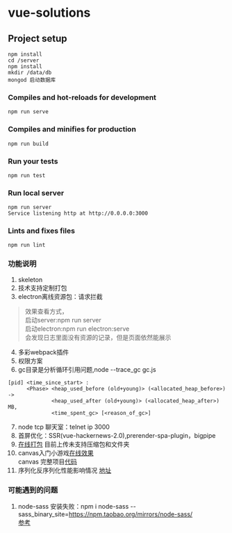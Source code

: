 # vue-solutions

## Project setup
```
npm install
cd /server
npm install 
mkdir /data/db  
mongod 启动数据库       
```

### Compiles and hot-reloads for development
```
npm run serve
```

### Compiles and minifies for production
```
npm run build
```

### Run your tests
```
npm run test
```
### Run local server
```
npm run server          
Service listening http at http://0.0.0.0:3000   
```
### Lints and fixes files
```
npm run lint
```

### 功能说明        
1. skeleton     
2. 技术支持定制打包     
3. electron离线资源包：请求拦截         
> 效果查看方式，    
启动server:npm run server   
启动electron:npm run electron:serve             
会发现日志里面没有资源的记录，但是页面依然能展示                     
4. 多彩webpack插件                   
5. 权限方案         
6. gc目录是分析循环引用问题,node --trace_gc gc.js       
``` 
[pid] <time_since_start> : 
      <Phase> <heap_used_before (old+young)> (<allocated_heap_before>) ->
              <heap_used_after (old+young)> (<allocated_heap_after>) MB, 
              <time_spent_gc> [<reason_of_gc>]     
```
7. node tcp 聊天室：telnet ip 3000  
8. 首屏优化：SSR(vue-hackernews-2.0),prerender-spa-plugin，bigpipe  
9.  [在线打包](http://47.96.165.64/) 目前上传未支持压缩包和文件夹   
10. canvas入门小游戏[在线效果](https://nibilin33.github.io/vue-solution/game.html)   
canvas 完整项目[代码](https://github.com/nibilin33/canvas-game)       
11. 序列化反序列化性能影响情况 [地址](https://nibilin33.github.io/vue-solution/#/serialize)               

### 可能遇到的问题
1. node-sass 安装失败：npm i node-sass --sass_binary_site=https://npm.taobao.org/mirrors/node-sass/       
[参考](https://segmentfault.com/a/1190000010984731)     

